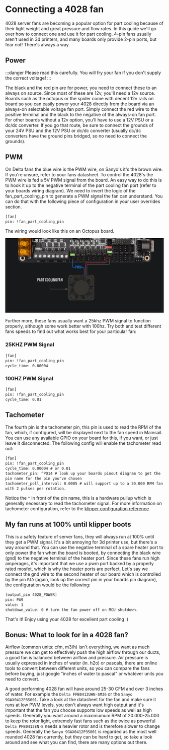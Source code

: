 # Connecting a 4028 fan

4028 server fans are becoming a popular option for part cooling because of their light weight and great pressure and flow rates. In this guide we'll go over how to connect one and use it for part cooling. 4-pin fans usually aren't used in 3d printers, and many boards only provide 2-pin ports, but fear not! There's always a way.

## Power
:::danger
Please read this carefully. You will fry your fan if you don't supply the correct voltage!
:::

The black and the red pin are for power, you need to connect these to an always on source. Since most of these are 12v, you'll need a 12v source. Boards such as the octopus or the spider come with decent 12v rails on board so you can easily power your 4028 directly from the board via an always-on selectable voltage fan port. Simply connect the red wire to the positive terminal and the black to the negative of the always-on fan port. For other boards without a 12v option, you'll have to use a 12V PSU or a dc/dc converter. If you go that route, be sure to connect the grounds of your 24V PSU and the 12V PSU or dc/dc converter (usually dc/dc converters have the ground pins bridged, so no need to connect the grounds).

## PWM
On Delta fans the blue wire is the PWM wire, on Sanyo's it's the brown wire. If you're unsure, refer to your fans datasheet. To control the 4028's the PWM wire is fed a 5V PWM signal from the board. An easy way to do this is to hook it up to the negative terminal of the part cooling fan port (refer to your boards wiring diagram). We need to invert the logic of the fan_part_cooling_pin to generate a PWM signal the fan can understand. You can do that with the following piece of configuration in your user overrides section.

```properties
[fan]
pin: !fan_part_cooling_pin
```

The wiring would look like this on an Octopus board.

![Octopus 4028 Wiring](_media/4028-octopus.png)

Further more, these fans usually want a 25khz PWM signal to function properly, although some work better with 100hz. Try both and test different fans speeds to find out what works best for your particular fan:

### 25KHZ PWM Signal
```properties
[fan]
pin: !fan_part_cooling_pin
cycle_time: 0.00004
```

### 100HZ PWM Signal
```properties
[fan]
pin: !fan_part_cooling_pin
cycle_time: 0.01
```

## Tachometer
The fourth pin is the tachometer pin, this pin is used to read the RPM of the fan, which, if configured, will be displayed next to the fan speed in Mainsail. You can use any available GPIO on your board for this, if you want, or just leave it disconnected. The following config will enable the tachometer read out:

```properties
[fan]
pin: !fan_part_cooling_pin
cycle_time: 0.00004 # or 0.01
tachometer_pin: ^PD14 # look up your boards pinout diagram to get the pin name for the pin you've chosen
tachometer_poll_interval: 0.0005 # will support up to a 30.000 RPM fan with 2 pulses per rotation.
```

Notice the `^` in front of the pin name, this is a hardware pullup which is generally necessary to read the tachometer signal. For more information on tachometer configuration, refer to the [klipper configuration reference](https://www.klipper3d.org/Config_Reference.html?h=tachometer#fan)

## My fan runs at 100% until klipper boots
This is a safety feature of server fans, they will always run at 100% until they get a PWM signal. It's a bit annoying for 3d printer use, but there's a way around that. You can use the negative terminal of a spare heater port to only power the fan when the board is booted, by connecting the black wire (gnd) to the negative terminal of the heater port. Since these fans run high amperages, it's important that we use a pwm port backed by a properly rated mosfet, which is why the heater ports are perfect. Let's say we connect the gnd wire to the second heater of our board which is controlled by the pin `PA9` (again, look up the correct pin in your boards pin diagram), the configuration would be the following:

```properties
[output_pin 4028_POWER]
pin: PA9
value: 1
shutdown_value: 0 # turn the fan power off on MCU shutdown.
```

That's it! Enjoy using your 4028 for excellent part cooling :)

## Bonus: What to look for in a 4028 fan?
Airflow (common units: cfm, m3/h) isn't everything, we want as much pressure we can get to effectively push the high airflow through our ducts, a good fan is balanced between airflow and pressure. Air pressure is usually expressed in inches of water (in. h2o) or pascals, there are online tools to convert between different units, so you can compare the fans before buying, just google "inches of water to pascal" or whatever units you need to convert.

A good performing 4028 fan will have around 25-30 CFM and over 3 inches of water. For example the `Delta FFB0412UHN-SM36` or the `Sanyo 9GAX0412P3S001`. Take a look at the datasheet for the fan and make sure it runs at low PWM levels, you don't always want high output and it's important that the fan you choose supports low speeds as well as high speeds. Generally you want around a maximumum RPM of 20.000-25.000 to keep the rotor light, extremely fast fans such as the twice as powerful `Delta PFB0412EN-E` needs a heavier rotor and is therefore slower to change speeds. Generally the `Sanyo 9GAX0412P3S001` is regarded as the most well rounded 4028 fan currently, but they can be hard to get, so take a look around and see what you can find, there are many options out there.
